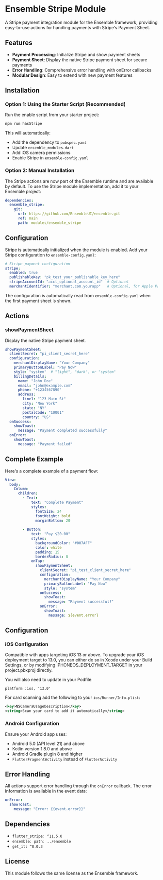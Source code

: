 # Ensemble Stripe Module

A Stripe payment integration module for the Ensemble framework, providing easy-to-use actions for handling payments with Stripe's Payment Sheet.

## Features

- **Payment Processing**: Initialize Stripe and show payment sheets
- **Payment Sheet**: Display the native Stripe payment sheet for secure payments
- **Error Handling**: Comprehensive error handling with onError callbacks
- **Modular Design**: Easy to extend with new payment features

## Installation

### Option 1: Using the Starter Script (Recommended)

Run the enable script from your starter project:

```bash
npm run hasStripe
```

This will automatically:
- Add the dependency to `pubspec.yaml`
- Update `ensemble_modules.dart`
- Add iOS camera permissions
- Enable Stripe in `ensemble-config.yaml`

### Option 2: Manual Installation

The Stripe actions are now part of the Ensemble runtime and are available by default. To use the Stripe module implementation, add it to your Ensemble project:

```yaml
dependencies:
  ensemble_stripe:
    git:
      url: https://github.com/EnsembleUI/ensemble.git
      ref: main
      path: modules/ensemble_stripe
```

## Configuration

Stripe is automatically initialized when the module is enabled. Add your Stripe configuration to `ensemble-config.yaml`:

```yaml
# Stripe payment configuration
stripe:
  enabled: true
  publishableKey: "pk_test_your_publishable_key_here"
  stripeAccountId: "acct_optional_account_id"  # Optional
  merchantIdentifier: "merchant.com.yourapp"   # Optional, for Apple Pay
```

The configuration is automatically read from `ensemble-config.yaml` when the first payment sheet is shown.

## Actions

### showPaymentSheet

Display the native Stripe payment sheet.

```yaml
showPaymentSheet:
  clientSecret: "pi_client_secret_here"
  configuration:
    merchantDisplayName: "Your Company"
    primaryButtonLabel: "Pay Now"
    style: "system"  # "light", "dark", or "system"
    billingDetails:
      name: "John Doe"
      email: "john@example.com"
      phone: "+1234567890"
      address:
        line1: "123 Main St"
        city: "New York"
        state: "NY"
        postalCode: "10001"
        country: "US"
  onSuccess:
    showToast:
      message: "Payment completed successfully"
  onError:
    showToast:
      message: "Payment failed"
```

## Complete Example

Here's a complete example of a payment flow:

```yaml
View:
  body:
    Column:
      children:
        - Text:
            text: "Complete Payment"
            styles:
              fontSize: 24
              fontWeight: bold
              marginBottom: 20
        
        - Button:
            text: "Pay $20.00"
            styles:
              backgroundColor: "#007AFF"
              color: white
              padding: 15
              borderRadius: 8
            onTap:
              showPaymentSheet:
                clientSecret: "pi_test_client_secret_here"
                configuration:
                  merchantDisplayName: "Your Company"
                  primaryButtonLabel: "Pay Now"
                  style: "system"
                onSuccess:
                  showToast:
                    message: "Payment successful!"
                onError:
                  showToast:
                    message: ${event.error}
```

## Configuration

### iOS Configuration

Compatible with apps targeting iOS 13 or above.
To upgrade your iOS deployment target to 13.0, you can either do so in Xcode under your Build Settings, or by modifying IPHONEOS_DEPLOYMENT_TARGET in your project.pbxproj directly.

You will also need to update in your Podfile:

```podfile
platform :ios, '13.0'
```

For card scanning add the following to your `ios/Runner/Info.plist`:

```xml
<key>NSCameraUsageDescription</key>
<string>Scan your card to add it automatically</string>
```

### Android Configuration

Ensure your Android app uses:

- Android 5.0 (API level 21) and above
- Kotlin version 1.8.0 and above
- Android Gradle plugin 8 and higher
- `FlutterFragmentActivity` instead of `FlutterActivity`

## Error Handling

All actions support error handling through the `onError` callback. The error information is available in the event data:

```yaml
onError:
  showToast:
    message: "Error: {{event.error}}"
```

## Dependencies

- `flutter_stripe: ^11.5.0`
- `ensemble: path: ../ensemble`
- `get_it: ^8.0.3`

## License

This module follows the same license as the Ensemble framework. 